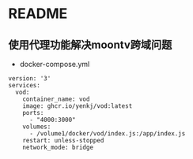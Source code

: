 # README
## 使用代理功能解决moontv跨域问题
- docker-compose.yml
```
version: '3'  
services:  
  vod:
    container_name: vod
    image: ghcr.io/yenkj/vod:latest  
    ports:  
      - "4000:3000"  
    volumes:  
      - /volume1/docker/vod/index.js:/app/index.js 
    restart: unless-stopped
    network_mode: bridge

```

